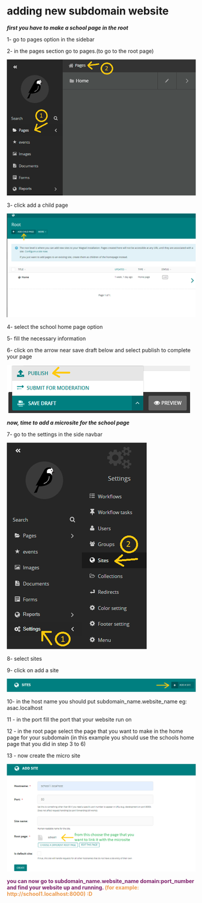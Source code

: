 # adding new subdomain website 

***first you have to make a school page in the root***

1- go to pages option in the sidebar 

2- in the pages section go to pages.(to go to the root page)

![go to root page](../images/microsites/pages.PNG)

3- click add a child page 

![add a child page to the root](../images/microsites/root.PNG)

4- select the school home page option 

5- fill the necessary information 

6- click on the arrow near save draft below and select publish to complete your page 

![publish choice](../images/microsites/publish.png)

***now, time to add a microsite for the school page***

7- go to the settings in the side navbar 

![sites option inside settings](../images/microsites/settings_sites.png)

8- select sites 

9- click on add a site 

![add a microsite](../images/microsites/add_site.PNG)

10- in the host name you should put subdomain_name.website_name eg: asac.localhost

11 - in the port fill the port that your website run on 

12 - in the root page select the page that you want to make in the home page for your subdomain (in this example you should use the schools home page that you did in step 3 to 6)

13 - now create the micro site 

![microsite example](../images/microsites/add_site_example.PNG)

<p style='color:#7D1E6A;font-weight:bold'>you can now go to subdomain_name.website_name domain:port_number and find your website up and running. <span style='color:#EC994B'>(for example: http://school1.localhost:8000) :D</span> </p>

